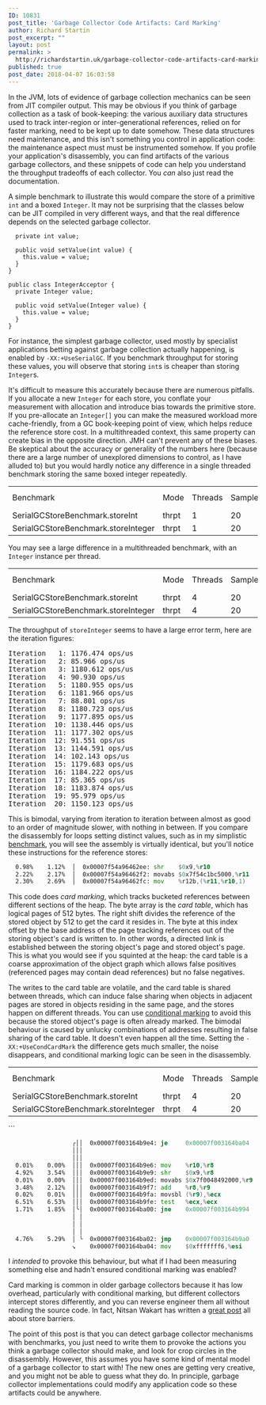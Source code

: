 ```yaml
---
ID: 10831
post_title: 'Garbage Collector Code Artifacts: Card Marking'
author: Richard Startin
post_excerpt: ""
layout: post
permalink: >
  http://richardstartin.uk/garbage-collector-code-artifacts-card-marking/
published: true
post_date: 2018-04-07 16:03:58
---
```

In the JVM, lots of evidence of garbage collection mechanics can be seen from JIT compiler output. This may be obvious if you think of garbage collection as a task of book-keeping: the various auxiliary data structures used to track inter-region or inter-generational references, relied on for faster marking, need to be kept up to date somehow. These data structures need maintenance, and this isn't something you control in application code: the maintenance aspect must must be instrumented somehow. If you profile your application's disassembly, you can find artifacts of the various garbage collectors, and these snippets of code can help you understand the throughput tradeoffs of each collector. You <em>can</em> also just read the documentation. 

A simple benchmark to illustrate this would compare the store of a primitive `int` and a boxed `Integer`. It may not be surprising that the classes below can be JIT compiled in very different ways, and that the real difference depends on the selected garbage collector.

```javapublic class IntAcceptor {
  private int value;

  public void setValue(int value) {
    this.value = value;
  }
}

public class IntegerAcceptor {
  private Integer value;

  public void setValue(Integer value) {
    this.value = value;
  }
}
```

For instance, the simplest garbage collector, used mostly by specialist applications betting against garbage collection actually happening, is enabled by `-XX:+UseSerialGC`. If you benchmark throughput for storing these values, you will observe  that storing `int`s is cheaper than storing `Integer`s.

It's difficult to measure this accurately because there are numerous pitfalls. If you allocate a new `Integer` for each store, you conflate your measurement with allocation and introduce bias towards the primitive store. If you pre-allocate an `Integer[]` you can make the measured workload more cache-friendly, from a GC book-keeping point of view, which helps reduce the reference store cost. In a multithreaded context, this same property can create bias in the opposite direction. JMH can't prevent any of these biases. Be skeptical about the accuracy or generality of the numbers here (because there are a large number of unexplored dimensions to control, as I have alluded to) but you would hardly notice any difference in a single threaded benchmark storing the same boxed integer repeatedly.

<div class="table-holder">
<table class="table table-bordered table-hover table-condensed">
<tbody><tr>
<td>Benchmark</td>
<td>Mode</td>
<td>Threads</td>
<td>Samples</td>
<td>Score</td>
<td>Score Error (99.9%)</td>
<td>Unit</td>
</tr>
<tr>
<td>SerialGCStoreBenchmark.storeInt</td>
<td>thrpt</td>
<td>1</td>
<td>20</td>
<td>395.370723</td>
<td>10.092432</td>
<td>ops/us</td>
</tr>
<tr>
<td>SerialGCStoreBenchmark.storeInteger</td>
<td>thrpt</td>
<td>1</td>
<td>20</td>
<td>277.329797</td>
<td>18.036629</td>
<td>ops/us</td>
</tr>
</tbody></table>
</div>

You may see a large difference in a multithreaded benchmark, with an `Integer` instance per thread.

<div class="table-holder">
<table class="table table-bordered table-hover table-condensed">
<tbody><tr>
<td>Benchmark</td>
<td>Mode</td>
<td>Threads</td>
<td>Samples</td>
<td>Score</td>
<td>Score Error (99.9%)</td>
<td>Unit</td>
</tr>
<tr>
<td>SerialGCStoreBenchmark.storeInt</td>
<td>thrpt</td>
<td>4</td>
<td>20</td>
<td>1467.401084</td>
<td>5.917960</td>
<td>ops/us</td>
</tr>
<tr>
<td>SerialGCStoreBenchmark.storeInteger</td>
<td>thrpt</td>
<td>4</td>
<td>20</td>
<td>793.880064</td>
<td>459.304449</td>
<td>ops/us</td>
</tr>
</tbody></table>
</div>

The throughput of `storeInteger` seems to have a large error term, here are the iteration figures:

<pre>
Iteration   1: 1176.474 ops/us
Iteration   2: 85.966 ops/us
Iteration   3: 1180.612 ops/us
Iteration   4: 90.930 ops/us
Iteration   5: 1180.955 ops/us
Iteration   6: 1181.966 ops/us
Iteration   7: 88.801 ops/us
Iteration   8: 1180.723 ops/us
Iteration   9: 1177.895 ops/us
Iteration  10: 1138.446 ops/us
Iteration  11: 1177.302 ops/us
Iteration  12: 91.551 ops/us
Iteration  13: 1144.591 ops/us
Iteration  14: 102.143 ops/us
Iteration  15: 1179.683 ops/us
Iteration  16: 1184.222 ops/us
Iteration  17: 85.365 ops/us
Iteration  18: 1183.874 ops/us
Iteration  19: 95.979 ops/us
Iteration  20: 1150.123 ops/us
</pre>

This is bimodal, varying from iteration to iteration between almost as good to an order of magnitude slower, with nothing in between. If you compare the disassembly for loops setting distinct values, such as in my simplistic <a href="https://github.com/richardstartin/runtime-benchmarks/blob/master/src/main/java/com/openkappa/runtime/gc/SerialGCStoreBenchmark.java" rel="noopener" target="_blank">benchmark</a>, you will see the assembly is virtually identical, but you'll notice these instructions for the reference stores:

```asm
  0.98%    1.12%  │  0x00007f54a96462ee: shr    $0x9,%r10
  2.22%    2.17%  │  0x00007f54a96462f2: movabs $0x7f54c1bc5000,%r11
  2.30%    2.69%  │  0x00007f54a96462fc: mov    %r12b,(%r11,%r10,1) 
```

This code does <em>card marking</em>, which tracks bucketed references between different sections of the heap. The byte array is the <em>card table</em>, which has logical pages of 512 bytes. The right shift divides the reference of the stored object by 512 to get the card it resides in. The byte at this index offset by the base address of the page tracking references out of the storing object's card is written to. In other words, a directed link is established between the storing object's page and stored object's page. This is what you would see if you squinted at the heap: the card table is a coarse approximation of the object graph which allows false positives (referenced pages may contain dead references) but no false negatives. 

The writes to the card table are volatile, and the card table is shared between threads, which can induce false sharing when objects in adjacent pages are stored in objects residing in the same page, and the stores happen on different threads. You can use <a href="https://blogs.oracle.com/dave/false-sharing-induced-by-card-table-marking">conditional marking</a> to avoid this because the stored object's page is often already marked. The bimodal behaviour is caused by unlucky combinations of addresses resulting in false sharing of the card table. It doesn't even happen all the time. Setting the `-XX:+UseCondCardMark` the difference gets much smaller, the noise disappears, and conditional marking logic can be seen in the disassembly.


<div class="table-holder">
<table class="table table-bordered table-hover table-condensed">
<tbody><tr>
<td>Benchmark</td>
<td>Mode</td>
<td>Threads</td>
<td>Samples</td>
<td>Score</td>
<td>Score Error (99.9%)</td>
<td>Unit</td>
</tr>
<tr>
<td>SerialGCStoreBenchmark.storeInt</td>
<td>thrpt</td>
<td>4</td>
<td>20</td>
<td>1467.464828</td>
<td>12.866720</td>
<td>ops/us</td>
</tr>
<tr>
<td>SerialGCStoreBenchmark.storeInteger</td>
<td>thrpt</td>
<td>4</td>
<td>20</td>
<td>1114.612419</td>
<td>6.960193</td>
<td>ops/us</td>
</tr>
</tbody></table>
```

```asm
                  ╭││  0x00007f003164b9e4: je     0x00007f003164ba04 
                  │││                                                
                  │││                                               
  0.01%    0.00%  │││  0x00007f003164b9e6: mov    %r10,%r8
  4.92%    3.54%  │││  0x00007f003164b9e9: shr    $0x9,%r8
  0.01%    0.00%  │││  0x00007f003164b9ed: movabs $0x7f0048492000,%r9
  3.48%    2.12%  │││  0x00007f003164b9f7: add    %r8,%r9
  0.02%    0.01%  │││  0x00007f003164b9fa: movsbl (%r9),%ecx
  6.51%    6.53%  │││  0x00007f003164b9fe: test   %ecx,%ecx
  1.71%    1.85%  │╰│  0x00007f003164ba00: jne    0x00007f003164b994
                  │ │                                               
                  │ │                                               
                  │ │                                               
  4.76%    5.29%  │ ╰  0x00007f003164ba02: jmp    0x00007f003164b9a0
                  ↘    0x00007f003164ba04: mov    $0xfffffff6,%esi

```

I <em>intended</em> to provoke this behaviour, but what if I had been measuring something else and hadn't ensured conditional marking was enabled?

Card marking is common in older garbage collectors because it has low overhead, particularly with conditional marking, but different collectors intercept stores differently, and you can reverse engineer them all without reading the source code. In fact, Nitsan Wakart has written a <a href="http://psy-lob-saw.blogspot.co.uk/2014/10/the-jvm-write-barrier-card-marking.html" rel="noopener" target="_blank">great post</a> all about store barriers. 

The point of this post is that you can detect garbage collector mechanisms with benchmarks, you just need to write them to provoke the actions you think a garbage collector should make, and look for crop circles in the disassembly. However, this assumes you have some kind of mental model of a garbage collector to start with! The new ones are getting very creative, and you might not be able to guess what they do. In principle, garbage collector implementations could modify any application code so these artifacts could be anywhere.